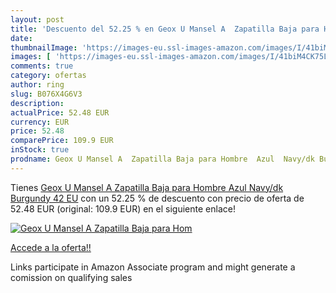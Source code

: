 ```yaml
---
layout: post
title: 'Descuento del 52.25 % en Geox U Mansel A  Zapatilla Baja para Hom'
date: 
thumbnailImage: 'https://images-eu.ssl-images-amazon.com/images/I/41biM4CK75L._SL200_.jpg'
images: [ 'https://images-eu.ssl-images-amazon.com/images/I/41biM4CK75L._SL200_.jpg' ]
comments: true
category: ofertas
author: ring
slug: B076X4G6V3
description:
actualPrice: 52.48 EUR
currency: EUR
price: 52.48
comparePrice: 109.9 EUR
inStock: true
prodname: Geox U Mansel A  Zapatilla Baja para Hombre  Azul  Navy/dk Burgundy   42 EU
---
```


Tienes [Geox U Mansel A  Zapatilla Baja para Hombre  Azul  Navy/dk Burgundy   42 EU](https://www.amazon.es/dp/B076X4G6V3/?tag=tolees-21) con un 52.25 % de descuento con precio de oferta de 52.48 EUR (original: 109.9 EUR) en el siguiente enlace!

[![Geox U Mansel A  Zapatilla Baja para Hom](https://images-eu.ssl-images-amazon.com/images/I/41biM4CK75L._SL200_.jpg)](https://www.amazon.es/dp/B076X4G6V3/?tag=tolees-21)

[Accede a la oferta!!](https://www.amazon.es/dp/B076X4G6V3/?tag=tolees-21)

Links participate in Amazon Associate program and might generate a comission on qualifying sales


